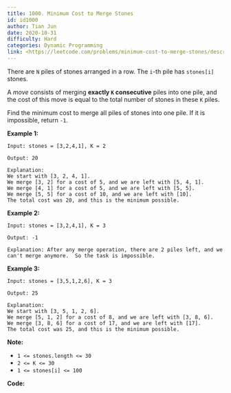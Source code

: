 ```yaml
---
title: 1000. Minimum Cost to Merge Stones
id: id1000
author: Tian Jun
date: 2020-10-31
difficulty: Hard
categories: Dynamic Programming
link: <https://leetcode.com/problems/minimum-cost-to-merge-stones/description/>
---
```


There are `N` piles of stones arranged in a row.  The `i`-th pile has
`stones[i]` stones.

A _move_ consists of merging **exactly  `K` consecutive** piles into one pile,
and the cost of this move is equal to the total number of stones in these `K`
piles.

Find the minimum cost to merge all piles of stones into one pile.  If it is
impossible, return `-1`.



**Example 1:**
            
	Input: stones = [3,2,4,1], K = 2    
	Output: 20    
	Explanation:    We start with [3, 2, 4, 1].    We merge [3, 2] for a cost of 5, and we are left with [5, 4, 1].    We merge [4, 1] for a cost of 5, and we are left with [5, 5].    We merge [5, 5] for a cost of 10, and we are left with [10].    The total cost was 20, and this is the minimum possible.    

**Example 2:**
            
	Input: stones = [3,2,4,1], K = 3    
	Output: -1    
	Explanation: After any merge operation, there are 2 piles left, and we can't merge anymore.  So the task is impossible.    

**Example 3:**
            
	Input: stones = [3,5,1,2,6], K = 3    
	Output: 25    
	Explanation:    We start with [3, 5, 1, 2, 6].    We merge [5, 1, 2] for a cost of 8, and we are left with [3, 8, 6].    We merge [3, 8, 6] for a cost of 17, and we are left with [17].    The total cost was 25, and this is the minimum possible.    



**Note:**

  * `1 <= stones.length <= 30`
  * `2 <= K <= 30`
  * `1 <= stones[i] <= 100`


**Code:**
